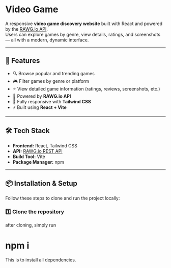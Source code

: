 # Video Game

A responsive **video game discovery website** built with React and powered by the [RAWG.io API](https://rawg.io/apidocs).  
Users can explore games by genre, view details, ratings, and screenshots — all with a modern, dynamic interface.

---

## 🚀 Features

- 🔍 Browse popular and trending games  
- 🎮 Filter games by genre or platform  
- ⭐ View detailed game information (ratings, reviews, screenshots, etc.)  
- 🧩 Powered by **RAWG.io API**  
- 📱 Fully responsive with **Tailwind CSS**  
- ⚡ Built using **React + Vite**

---

## 🛠️ Tech Stack

- **Frontend:** React, Tailwind CSS  
- **API:** [RAWG.io REST API](https://rawg.io/apidocs)  
- **Build Tool:** Vite  
- **Package Manager:** npm  

---

## 📦 Installation & Setup

Follow these steps to clone and run the project locally:

### 1️⃣ Clone the repository

after cloning, simply run
# npm i 
This is to install all dependencies.

